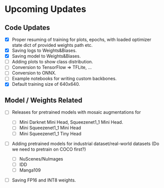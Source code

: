 # Upcoming Updates



## Code Updates

- [x] Proper resuming of training for plots, epochs, with loaded optimizer state dict of provided weights path etc.
- [x] Saving logs to Weights&Biases.
- [x] Saving model to Weights&Biases.
- [ ] Adding plots to show class distribution.
- [ ] Conversion to TensorFlow => TFLite, ...
- [ ] Conversion to ONNX. 
- [ ] Example notebooks for writing custom backbones.
- [x] Default training size of 640x640.

## Model / Weights Related

- [ ] Releases for pretrained models with mosaic augmentations for
  - [ ] Mini Darknet Mini Head, Squeezenet1_1 Mini Head.
  - [ ] Mini Squeezenet1_1 Mini Head
  - [ ] Mini Squeezenet1_1 Tiny Head
- [ ] Adding pretrained models for industrial dataset/real-world datasets (Do we need to pretrain on COCO first?)
  - [ ] NuScenes/NuImages
  - [ ] IDD
  - [ ] Manga109
- [ ] Saving FP16 and INT8 weights.

